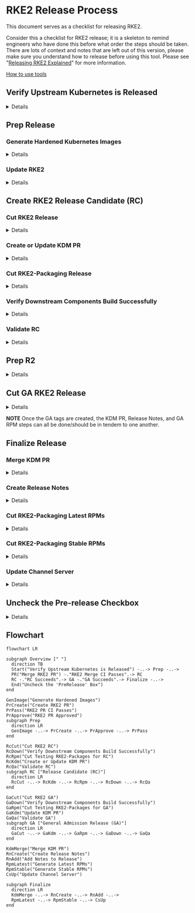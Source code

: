 # RKE2 Release Process

This document serves as a checklist for releasing RKE2.

Consider this a checklist for RKE2 release; it is a skeleton to remind engineers who have done this before what order the steps should be taken.
There are lots of context and notes that are left out of this version, please make sure you understand how to release before using this tool.
Please see "[Releasing RKE2 Explained](./releasing_rke2_explained.md)" for more information.

[How to use tools](./releasing_rke2_explained.md#tools)

## Verify Upstream Kubernetes is Released

<details><summary>Details</summary>

1. Verify Release
   ```shell
   export K8S_RELEASES='v1.21.14 v1.22.11 v1.23.8 v1.24.2'
   alias edt='docker run --rm -it --env GITHUB_TOKEN=$GHT rancher/ecm-distro-tools'
   edt check_for_k8s_release -r "$K8S_RELEASES"
   ```
1. Update release report
</details>

## Prep Release
### Generate Hardened Kubernetes Images

<details><summary>Details</summary>

1. Generate hardened kubernetes
   ```shell
   export K8S_RELEASES='v1.21.14 v1.22.11 v1.23.8 v1.24.2'
   export RKE2_RELEASES='v1.21.14+rke2r1 v1.22.11+rke2r1 v1.23.8+rke2r1 v1.24.2+rke2r1'
   export IMAGE_BUILD_RKE2_RELEASES='v1.21.14-rke2r1 v1.22.11-rke2r1 v1.23.8-rke2r1 v1.24.2-rke2r1'
   alias edt='docker run --rm -it --env GITHUB_TOKEN=$GHT rancher/ecm-distro-tools'
   edt tag_image_build_k8s_release -r "$IMAGE_BUILD_RKE2_RELEASES"
   ```
1. Update release report
</details>

### Update RKE2

<details><summary>Details</summary>

  1. `./Dockerfile`
      1. `FROM rancher/hardened-kubernetes:v1.23.5-rke2r1-build20220217 AS kubernetes`
      1. `RUN CHART_VERSION="v1.21.10-build2021041301" CHART_FILE=/charts/rke2-kube-proxy.yaml`
  1. `./scripts/version.sh`
      1. `KUBERNETES_VERSION=${KUBERNETES_VERSION:-v1.23.5}`
  1. `./go.mod`
  1. `./go.sum`
1. Create a pull request
   * set reviewers to "k3s" group
   * assign to yourself
   * make sure upstream branch is appropriate for PR (eg. `release-1.23` for `june-release-1.23-r1`)
1. [Drone-pr CI](https://drone-pr.rancher.io/rancher/rke2)
1. Once your PR gets 2 approvals and the CI completes successfully, you may merge it
1. [Drone-publish CI](https://drone-publish.rancher.io/rancher/rke2)
1. Update release report
</details>

## Create RKE2 Release Candidate (RC)
### Cut RKE2 Release

<details><summary>Details</summary>

1. Cut RKE2 Release
   ```shell
   export K8S_RELEASES='v1.21.14 v1.22.11 v1.23.8 v1.24.2'
   export RKE2_RELEASES='v1.21.14-rc1+rke2r1 v1.22.11-rc1+rke2r1 v1.23.8-rc1+rke2r1 v1.24.2-rc1+rke2r1'
   export IMAGE_BUILD_RKE2_RELEASES='v1.21.14-rke2r1 v1.22.11-rke2r1 v1.23.8-rke2r1 v1.24.2-rke2r1'
   export MASTER_RELEASE_VERSION='v1.24' # the version represented in the master branch
   alias edt='docker run --rm -it --env GITHUB_TOKEN=$GHT rancher/ecm-distro-tools'
   edt tag_rke2_release -m $MASTER_RELEASE_VERSION "$RKE2_RELEASES"
   ```
1. Update release report
</details>

### Create or Update KDM PR

<details><summary>Details</summary>

1. Update `./channels-rke2.yaml`
   1. Copy the previous version and paste it after itself
   1. Update the version number to the one you want to add
   1. Update the anchors to the new version number
   1. Update the aliases to the previous node
   1. Compare the versions
   1. Overwrite any changes to chart versions from the previous tag
   1. Overwrite any Agent CLI arg changes
   1. Overwrite any Server CLI arg changes
   1. Set the default version
1. Commit change
1. Generate json file
1. Commit change with "go generate" message
1. Create pull request
   * prepend `[WIP]:` to the title of the PR
1. Update release report
</details>

### Cut RKE2-Packaging Release

<details><summary>Details</summary>

1. Cut RKE2-Packaging release
   ```shell
   export K8S_RELEASES='v1.21.14 v1.22.11 v1.23.8 v1.24.2'
   export RKE2_RELEASES='v1.21.14-rc1+rke2r1 v1.22.11-rc1+rke2r1 v1.23.8-rc1+rke2r1 v1.24.2-rc1+rke2r1'
   export IMAGE_BUILD_RKE2_RELEASES='v1.21.14-rke2r1 v1.22.11-rke2r1 v1.23.8-rke2r1 v1.24.2-rke2r1'
   export MASTER_RELEASE_VERSION='v1.24' # the version represented in the master branch
   export RPM_RELEASE_ITERATION=0 # usually 0, but may increment if RPMs need to be re-released
   alias edt='docker run --rm -it --env GITHUB_TOKEN=$GHT rancher/ecm-distro-tools'
   # '-t' is for testing channel, this will change to '-s' for stable, and '-l' for latest
   edt tag_rke2_packaging_release -t -i $RPM_RELEASE_ITERATION -r "$RKE2_RELEASES"
   ```
1. [Drone-publish](https://drone-publish.rancher.io/rancher/rke2-packaging/)
1. Update release report
</details>

### Verify Downstream Components Build Successfully

<details><summary>Details</summary>

1. Validate that CIs pass
1. Update release report
* system-agent-installer-rke2
  * [Repository](https://github.com/rancher/system-agent-installer-rke2)
  * [Drone publish job](https://drone-publish.rancher.io/rancher/system-agent-installer-rke2)
* rke2-upgrade
  * [Repository](https://github.com/rancher/rke2-upgrade)
  * [Drone publish job](https://drone-publish.rancher.io/rancher/rke2-upgrade)
</details>

### Validate RC

<details><summary>Details</summary>

1. Look for the QA validation report
1. Update release report
</details>

## Prep R2

<details><summary>Details</summary>

1. Follow [the release prep steps](#prep-release), using `r2` instead of `r1`
   **Note:** Do not merge the R2 prep PR, it hopefully will not be necessary.
1. Update release report
</details>

## Cut GA RKE2 Release

<details><summary>Details</summary>

1. Create a new release just like [the RC release](#create-release-candidate-rc)
   omit the `-rc` part of the tags
1. Update release report
</details>

**NOTE** Once the GA tags are created, the KDM PR, Release Notes, and GA RPM steps can all be done/should be in tendem to one another.

## Finalize Release
### Merge KDM PR

<details><summary>Details</summary>

1. Get the proper approvals
1. Make sure CI passes
1. Make sure team is ready
1. Merge KDM PR
1. Update release report
</details>

### Create Release Notes

<details><summary>Details</summary>

1. Run the update script
   ```shell
   export GITHUB_TOKEN='<your github token>'
   ./release generate rke2 release-notes -m v1.24.2-rc1+rke2r1 -p v1.24.1+rke2r2
   ```
1. Copy the generated release notes
1. Validate and update the release notes as necessary
   1. Validate and update "Changes since" section
   1. Validate and update "Packaged Components" section
      * It can be confusing to track where each number for a component is getting pulled from, see [packaged components subsection](#packaged-components)
   1. Validate and update "Available CNIs" section in `scripts/build-images`
1. Get PR approval
1. Merge PR
1. Copy notes into release

#### Packaged Components

| Component       | File                   | String                                       | Example                                                                  |
| --------------- | ---------------------- | -------------------------------------------- | ------------------------------------------------------------------------ |
| Kubernetes      | `Dockerfile`           | `FROM rancher/hardened-kubernetes`           | `rancher/hardened-kubernetes:v1.24.2-rke2r1-build20220617`               |
| Etcd            | `scripts/version.sh`   | `ETCD_VERSION`                               | `ETCD_VERSION=${ETCD_VERSION:-v3.5.4-k3s1}`                              |
| Containerd      | `Dockerfile`           | `FROM rancher/hardened-containerd`           | `rancher/hardened-containerd:v1.6.6-k3s1-build20220606`                  |
| Runc            | `Dockerfile`           | `FROM rancher/hardened-runc`                 | `rancher/hardened-runc:v1.1.2-build20220606`                             |
| Metrics-Server  | `scripts/build-images` | `rancher/hardened-k8s-metrics-server`        | `${REGISTRY}/rancher/hardened-k8s-metrics-server:v0.5.0-build20211119`   |
| CoreDNS         | `scripts/build-images` | `rancher/hardened-coredns`                   | `${REGISTRY}/rancher/hardened-coredns:v1.9.3-build20220613`              |
| Ingress-Nginx   | `Dockerfile`           | `CHART_FILE=/charts/rke2-ingress-nginx.yaml` | `RUN CHART_VERSION="4.1.003" CHART_FILE=/charts/rke2-ingress-nginx.yaml` |
| Helm-controller | `go.mod`               | `helm-controller`                            | `github.com/k3s-io/helm-controller v0.12.3`                              |

</details>

### Cut RKE2-Packaging Latest RPMs

<details><summary>Details</summary>

1. Cut release using [the same steps for RPM releases](#create-rke2-packaging-release)
   change "testing" to "latest" in the release name
1. Update release report
</details>

### Cut RKE2-Packaging Stable RPMs

<details><summary>Details</summary>

1. Cut release using [the same steps for RPM releases](#create-rke2-packaging-release)
   change "testing" to "stable" in the release name
1. Update release report
</details>

### Update Channel Server

<details><summary>Details</summary>

1. Edit the `channels.yaml` file in the [RKE2 repo](https://github.com/rancher/rke2/blob/master/channels.yaml)
1. Ask in release chat what version should be latest
1. Get PR approval
1. Validate CI passes
1. Verify JSON output from a call [here](https://update.rke2.io/v1-release/channels)
1. Update release report
</details>

## Uncheck the Pre-release Checkbox

<details><summary>Details</summary>

1. Go to the GA releases, edit them, and uncheck the "prerelease" checkbox.
1. Update release report
</details>

## Flowchart

```mermaid
flowchart LR

subgraph Overview [" "]
  direction TB
  Start("Verify Upstream Kubernetes is Released") -..-> Prep -..->
  PR("Merge RKE2 PR") -."RKE2 Merge CI Passes".-> RC
  RC -."RC Succeeds".-> GA -."GA Succeeds".-> Finalize -..->
  End("Uncheck the 'PreRelease' Box")
end

GenImage("Generate Hardened Images")
PrCreate("Create RKE2 PR")
PrPass("RKE2 PR CI Passes")
PrApprove("RKE2 PR Approved")
subgraph Prep
  direction LR
  GenImage -..-> PrCreate -..-> PrApprove -..-> PrPass
end

RcCut("Cut RKE2 RC")
RcDown("Verify Downstream Components Build Successfully")
RcRpm("Cut Testing RKE2-Packages for RC")
RcKdm("Create or Update KDM PR")
RcQa("Validate RC")
subgraph RC ["Release Candidate (RC)"]
  direction LR
  RcCut -..-> RcKdm -..-> RcRpm -..-> RcDown -..-> RcQa
end

GaCut("Cut RKE2 GA")
GaDown("Verify Downstream Components Build Successfully")
GaRpm("Cut Testing RKE2-Packages for GA")
GaKdm("Update KDM PR")
GaQa("Validate GA")
subgraph GA ["General Admission Release (GA)"]
  direction LR
  GaCut -..-> GaKdm -..-> GaRpm -..-> GaDown -..-> GaQa
end

KdmMerge("Merge KDM PR")
RnCreate("Create Release Notes")
RnAdd("Add Notes to Release")
RpmLatest("Generate Latest RPMs")
RpmStable("Generate Stable RPMs")
CsUp("Update Channel Server")

subgraph Finalize
  direction LR
  KdmMerge -..-> RnCreate -..-> RnAdd -..->
  RpmLatest -..-> RpmStable -..-> CsUp
end
```
